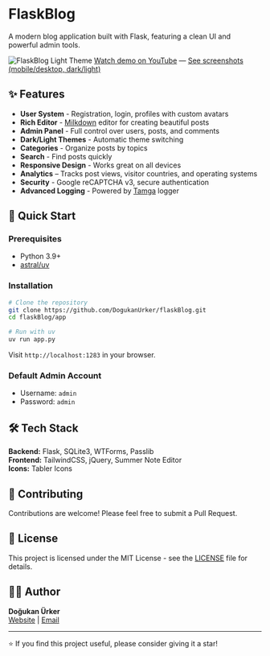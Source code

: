 # FlaskBlog

A modern blog application built with Flask, featuring a clean UI and powerful admin tools. 

![FlaskBlog Light Theme](/images/Light.png)
[Watch demo on YouTube](https://youtu.be/WyIpAlSp2RM) — [See screenshots (mobile/desktop, dark/light)](https://github.com/DogukanUrker/flaskBlog/tree/main/images)

## ✨ Features

- **User System** - Registration, login, profiles with custom avatars
- **Rich Editor** - [Milkdown](https://milkdown.dev/) editor for creating beautiful posts
- **Admin Panel** - Full control over users, posts, and comments
- **Dark/Light Themes** - Automatic theme switching
- **Categories** - Organize posts by topics
- **Search** - Find posts quickly
- **Responsive Design** - Works great on all devices
- **Analytics** – Tracks post views, visitor countries, and operating systems
- **Security** - Google reCAPTCHA v3, secure authentication
- **Advanced Logging** - Powered by [Tamga](https://github.com/dogukanurker/tamga) logger

## 🚀 Quick Start

### Prerequisites
- Python 3.9+
- [astral/uv](https://docs.astral.sh/uv/)

### Installation

```bash
# Clone the repository
git clone https://github.com/DogukanUrker/flaskBlog.git
cd flaskBlog/app

# Run with uv
uv run app.py
```

Visit `http://localhost:1283` in your browser.

### Default Admin Account
- Username: `admin`
- Password: `admin`

## 🛠️ Tech Stack

**Backend:** Flask, SQLite3, WTForms, Passlib \
**Frontend:** TailwindCSS, jQuery, Summer Note Editor \
**Icons:** Tabler Icons

## 🤝 Contributing

Contributions are welcome! Please feel free to submit a Pull Request.

## 📄 License

This project is licensed under the MIT License - see the [LICENSE](LICENSE) file for details.

## 👨‍💻 Author

**Doğukan Ürker** \
[Website](https://dogukanurker.com) | [Email](mailto:dogukanurker@icloud.com)

---

⭐ If you find this project useful, please consider giving it a star!
